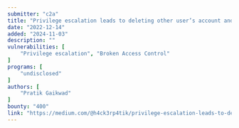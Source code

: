 ```yaml
---
submitter: "c2a"
title: "Privilege escalation leads to deleting other user’s account and company Workspace [Access Control]"
date: "2022-12-14"
added: "2024-11-03"
description: ""
vulnerabilities: [
    "Privilege escalation", "Broken Access Control"
]
programs: [
    "undisclosed"
]
authors: [
    "Pratik Gaikwad"
]
bounty: "400"
link: "https://medium.com/@h4ck3rp4tik/privilege-escalation-leads-to-deleting-other-users-account-and-company-workspace-access-control-7b709eb88ef"
---
```




